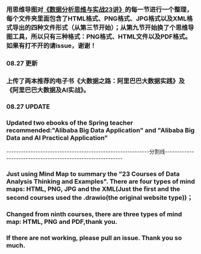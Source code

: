 ### 用思维导图对[《数据分析思维与实战23讲》](https://kaiwu.lagou.com/course/courseInfo.htm?courseId=230#/content?courseId=230)的每一节进行一个整理，每个文件夹里面包含了HTML格式、PNG格式、JPG格式以及XML格式导出的四种文件形式（从第三节开始）；从第九节开始换了个思维导图工具，所以只有三种格式：PNG格式、HTML文件以及PDF格式。如果有打不开的请issue，谢谢！

### 08.27 更新
### 上传了两本推荐的电子书《大数据之路：阿里巴巴大数据实践》及《阿里巴巴大数据及AI实战》。
### 08.27 UPDATE
### Updated two ebooks of the Spring teacher recommended:"Alibaba Big Data Application" and "Alibaba Big Data and AI Practical Application”
-----------------------------------------------------------分割线------------------------------------------------------------
### Just using Mind Map to summary the "23 Courses of Data Analysis Thinking and Examples". There are four types of mind maps: HTML, PNG, JPG and the XML(Just the first and the second courses used the .drawio(the original website type))；
### Changed from ninth courses, there are three types of mind map: HTML, PNG and PDF,thank you.
### If there are not working, please pull an issue. Thank you so much. 
